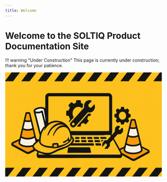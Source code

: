 ```yaml
---
title: Welcome
---
```


# Welcome to the SOLTIQ Product Documentation Site

!!! warning "Under Construction" 
    This page is currently under construction; thank you for your patience. 
    
![Under construction banner](assets/UnderConstructionBanner.png)

